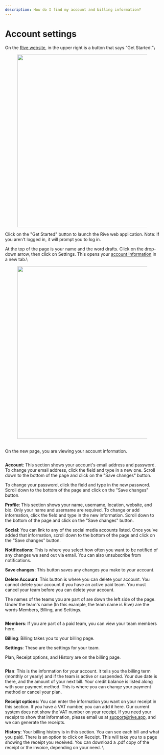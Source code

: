 ```yaml
---
description: How do I find my account and billing information?
---
```


# Account settings

On the [Rive website](https://rive.app/), in the upper right is a button that says "Get Started."\


<figure><img src="https://api.hubspot.com/filemanager/api/v2/files/118217433651/signed-url-redirect?portalId=21376164" alt="" width="563"><figcaption></figcaption></figure>

Click on the "Get Started" button to launch the Rive web application. Note: If you aren't logged in, it will prompt you to log in.&#x20;

At the top of the page is your name and the word drafts. Click on the drop-down arrow, then click on Settings. This opens your [account information](https://rive.app/account/?section=account) in a new tab.\


<figure><img src="https://api.hubspot.com/filemanager/api/v2/files/118216838917/signed-url-redirect?portalId=21376164" alt="" width="563"><figcaption></figcaption></figure>

\
On the new page, you are viewing your account information.&#x20;

<figure><img src="../../../../.gitbook/assets/acct7.png" alt=""><figcaption></figcaption></figure>

**Account**: This section shows your account's email address and password. To change your email address, click the field and type in a new one. Scroll down to the bottom of the page and click on the "Save changes" button.&#x20;

To change your password, click the field and type in the new password. Scroll down to the bottom of the page and click on the "Save changes" button.

**Profile**: This section shows your name, username, location, website, and bio. Only your name and username are required. To change or add information, click the field and type in the new information. Scroll down to the bottom of the page and click on the "Save changes" button.&#x20;

**Social**: You can link to any of the social media accounts listed. Once you've added that information, scroll down to the bottom of the page and click on the "Save changes" button.&#x20;

**Notifications**: This is where you select how often you want to be notified of any changes we send out via email. You can also unsubscribe from notifications.&#x20;

**Save changes**: This button saves any changes you make to your account.

**Delete Account**: This button is where you can delete your account. You cannot delete your account if you have an active paid team. You must cancel your team before you can delete your account.&#x20;

The names of the teams you are part of are down the left side of the page. Under the team's name (In this example, the team name is Rive) are the words Members, Billing, and Settings.&#x20;

<figure><img src="../../../../.gitbook/assets/acct6.png" alt=""><figcaption></figcaption></figure>

**Members**: If you are part of a paid team, you can view your team members here.

**Billing**: Billing takes you to your billing page.&#x20;

**Settings**: These are the settings for your team.&#x20;



Plan, Receipt options, and History are on the billing page.&#x20;

<figure><img src="../../../../.gitbook/assets/acct8.png" alt=""><figcaption></figcaption></figure>

**Plan**: This is the information for your account. It tells you the billing term (monthly or yearly) and if the team is active or suspended. Your due date is there, and the amount of your next bill. Your credit balance is listed along with your payment method. This is where you can change your payment method or cancel your plan.&#x20;

**Receipt options**: You can enter the information you want on your receipt in this section. If you have a VAT number, you can add it here. Our current system does not show the VAT number on your receipt. If you need your receipt to show that information, please email us at support@rive.app, and we can generate the receipts.&#x20;

**History**: Your billing history is in this section. You can see each bill and what you paid. There is an option to click on Receipt. This will take you to a page showing the receipt you received. You can download a .pdf copy of the receipt or the invoice, depending on your need. \


<figure><img src="../../../../.gitbook/assets/acct5.png" alt=""><figcaption></figcaption></figure>
